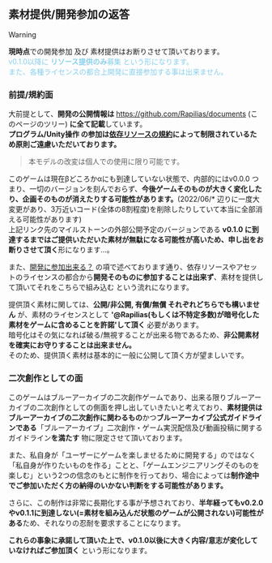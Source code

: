 ## 素材提供/開発参加の返答
> [!WARNING]
> **現時点**での開発参加 及び 素材提供はお断りさせて頂いております。  
> <font color=skyblue>v0.1.0以降に **リソース提供のみ**募集 という形になります。</font>  
> <font color=skyblue>また、各種ライセンスの都合上開発に直接参加する事は出来ません。</font>

### 前提/規約面
大前提として、**開発の公開情報は** https://github.com/Rapilias/documents (このページのツリー) **に全て記載**しています。  
**プログラム/Unity操作 の参加は[依存リソースの規約](./License.md)によって制限されているため原則ご遠慮いただいております。**
> 本モデルの改変は個人での使用に限り可能です。
    
このゲームは現在βどころかαにも到達していない状態で、内部的にはv0.0.0 つまり、一切のバージョンを刻んでおらず、**今後ゲームそのものが大きく変化したり、企画そのものが消えたりする可能性があります。**(2022/06/* 辺りに一度大変更があり、3万近いコード(全体の8割程度)を削除したりしていて本当に全部消える可能性があります)   
上記リンク先のマイルストーンの外部公開予定のバージョンである **v0.1.0 に到達するまではご提供いただいた素材が無駄になる可能性が高いため、申し出をお断りさせて頂く**形になります...。  
  
また、[開発に参加出来る？](../../index.md#開発に参加出来る？) の項で述べております通り、依存リソースやアセットのライセンスの都合から**開発そのものに参加することは出来ず**、素材を提供して頂いてそれをこちらで組み込む という流れになります。  

提供頂く素材に関しては、**公開/非公開, 有償/無償 それぞれどちらでも構いません** が、素材のライセンスとして **'@Rapilias(もしくは不特定多数)が暗号化した素材をゲームに含めることを許諾'して頂く** 必要があります。    
暗号化はその気になれば破る/無視することが出来る物であるため、**非公開素材を確実にお守りすることは出来ません。**  
そのため、提供頂く素材は基本的に一般に公開して頂く方が望ましいです。  

### 二次創作としての面
このゲームはブルーアーカイブの二次創作ゲームであり、出来る限りブルーアーカイブの二次創作としての側面を押し出していきたいと考えており、**素材提供はブルーアーカイブの二次創作に関わるもの**かつ**ブルーアーカイブ公式ガイドラインである**「ブルーアーカイブ」二次創作・ゲーム実況配信及び動画投稿に関するガイドライン**を満たす** 物に限定させて頂いております。  
  
また、私自身が「ユーザーにゲームを楽しませるために開発する」のではなく「私自身が作りたいものを作る」ことと、「ゲームエンジニアリングそのものを楽しむ」という2つの信念のもとに制作を行っており、場合によっては**制作途中でご参加いただく方の納得のいかない判断をする可能性があります。**  

さらに、この制作は非常に長期化する事が予想されており、**半年経ってもv0.2.0やv0.1.1に到達しない(=素材を組み込んだ状態のゲームが公開されない)可能性がある**ため、それなりの忍耐を要求することになります。  
  
**これらの事象に承諾して頂いた上で、v0.1.0以後に大きく内容/意志が変化していなければご参加頂く** という形になります。  